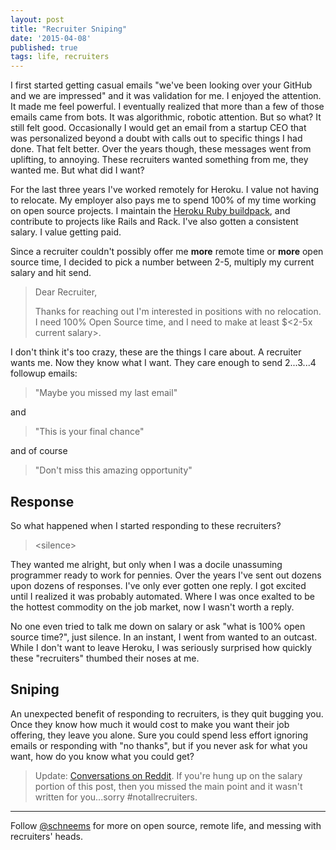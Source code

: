 ```yaml
---
layout: post
title: "Recruiter Sniping"
date: '2015-04-08'
published: true
tags: life, recruiters
---
```


I first started getting casual emails "we've been looking over your GitHub and we are impressed" and it was validation for me. I enjoyed the attention. It made me feel powerful. I eventually realized that more than a few of those emails came from bots. It was algorithmic, robotic attention. But so what? It still felt good. Occasionally I would get an email from a startup CEO that was personalized beyond a doubt with calls out to specific things I had done. That felt better. Over the years though, these messages went from uplifting, to annoying. These recruiters wanted something from me, they wanted me. But what did I want?

For the last three years I've worked remotely for Heroku. I value not having to relocate. My employer also pays me to spend 100% of my time working on open source projects. I maintain the [Heroku Ruby buildpack](htts://github.com/heroku/heroku-buildpack-ruby), and contribute to projects like Rails and Rack. I've also gotten a consistent salary. I value getting paid.

Since a recruiter couldn't possibly offer me __more__ remote time or __more__ open source time, I decided to pick a number between 2-5, multiply my current salary and hit send.


> Dear Recruiter,
>
> Thanks for reaching out I'm interested in positions with no relocation. I need 100% Open Source time, and I need to make at least $<2-5x current salary>.

I don't think it's too crazy, these are the things I care about. A recruiter wants me. Now they know what I want. They care enough to send 2...3...4 followup emails:

> "Maybe you missed my last email"

and

> "This is your final chance"

and of course

> "Don't miss this amazing opportunity"

## Response

So what happened when I started responding to these recruiters?

> \<silence\>

They wanted me alright, but only when I was a docile unassuming programmer ready to work for pennies. Over the years I've sent out dozens upon dozens of responses. I've only ever gotten one reply. I got excited until I realized it was probably automated. Where I was once exalted to be the hottest commodity on the job market, now I wasn't worth a reply.

No one even tried to talk me down on salary or ask "what is 100% open source time?", just silence. In an instant, I went from wanted to an outcast. While I don't want to leave Heroku, I was seriously surprised how quickly these "recruiters" thumbed their noses at me.

## Sniping

An unexpected benefit of responding to recruiters, is they quit bugging you. Once they know how much it would cost to make you want their job offering, they leave you alone. Sure you could spend less effort ignoring emails or responding with "no thanks", but if you never ask for what you want, how do you know what you could get?


> Update: [Conversations on Reddit](https://www.reddit.com/r/programming/comments/31vsf4/recruiter_sniping/). If you're hung up on the salary portion of this post, then you missed the main point and it wasn't written for you...sorry #notallrecruiters.

---
Follow [@schneems](https://twitter.com/schneems) for more on open source, remote life, and messing with recruiters' heads.
